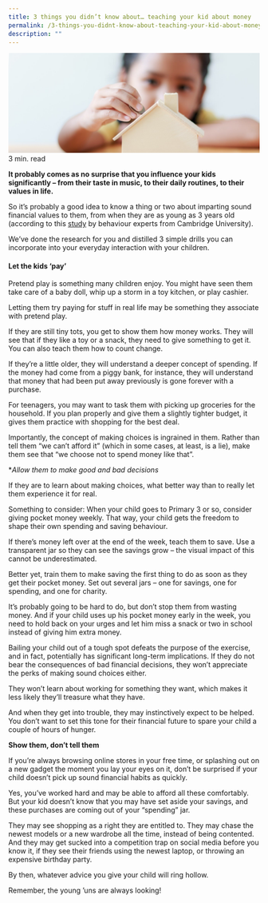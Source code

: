 ```yaml
---
title: 3 things you didn’t know about… teaching your kid about money
permalink: /3-things-you-didnt-know-about-teaching-your-kid-about-money/
description: ""
---
```

![3 things](/images/3%20things.jfif)
3 min. read

**It probably comes as no surprise that you influence your kids significantly – from their taste in music, to their daily routines, to their values in life.**

So it’s probably a good idea to know a thing or two about imparting sound financial values to them, from when they are as young as 3 years old (according to this [study](https://mascdn.azureedge.net/cms/the-money-advice-service-habit-formation-and-learning-in-young-children-may2013.pdf) by behaviour experts from Cambridge University).

We’ve done the research for you and distilled 3 simple drills you can incorporate into your everyday interaction with your children. 

#### Let the kids ‘pay’

Pretend play is something many children enjoy. You might have seen them take care of a baby doll, whip up a storm in a toy kitchen, or play cashier.

Letting them try paying for stuff in real life may be something they associate with pretend play.

If they are still tiny tots, you get to show them how money works. They will see that if they like a toy or a snack, they need to give something to get it. You can also teach them how to count change. 

If they’re a little older, they will understand a deeper concept of spending. If the money had come from a piggy bank, for instance, they will understand that money that had been put away previously is gone forever with a purchase. 

For teenagers, you may want to task them with picking up groceries for the household. If you plan properly and give them a slightly tighter budget, it gives them practice with shopping for the best deal.

Importantly, the concept of making choices is ingrained in them. Rather than tell them “we can’t afford it” (which in some cases, at least, is a lie), make them see that “we choose not to spend money like that”. 

**Allow them to make good and bad decisions*

If they are to learn about making choices, what better way than to really let them experience it for real.

Something to consider: When your child goes to Primary 3 or so, consider giving pocket money weekly. That way, your child gets the freedom to shape their own spending and saving behaviour.

If there’s money left over at the end of the week, teach them to save. Use a transparent jar so they can see the savings grow – the visual impact of this cannot be underestimated. 

Better yet, train them to make saving the first thing to do as soon as they get their pocket money. Set out several jars – one for savings, one for spending, and one for charity.

It’s probably going to be hard to do, but don’t stop them from wasting money. And if your child uses up his pocket money early in the week, you need to hold back on your urges and let him miss a snack or two in school instead of giving him extra money.

Bailing your child out of a tough spot defeats the purpose of the exercise, and in fact, potentially has significant long-term implications. If they do not bear the consequences of bad financial decisions, they won’t appreciate the perks of making sound choices either. 

They won’t learn about working for something they want, which makes it less likely they’ll treasure what they have. 

And when they get into trouble, they may instinctively expect to be helped. You don’t want to set this tone for their financial future to spare your child a couple of hours of hunger.

**Show them, don’t tell them**

If you’re always browsing online stores in your free time, or splashing out on a new gadget the moment you lay your eyes on it, don’t be surprised if your child doesn’t pick up sound financial habits as quickly.

Yes, you’ve worked hard and may be able to afford all these comfortably. But your kid doesn’t know that you may have set aside your savings, and these purchases are coming out of your “spending” jar. 

They may see shopping as a right they are entitled to. They may chase the newest models or a new wardrobe all the time, instead of being contented. And they may get sucked into a competition trap on social media before you know it, if they see their friends using the newest laptop, or throwing an expensive birthday party.

By then, whatever advice you give your child will ring hollow. 

Remember, the young ’uns are always looking!